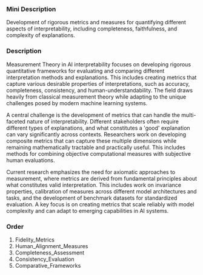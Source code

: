 ### Mini Description

Development of rigorous metrics and measures for quantifying different aspects of interpretability, including completeness, faithfulness, and complexity of explanations.

### Description

Measurement Theory in AI interpretability focuses on developing rigorous quantitative frameworks for evaluating and comparing different interpretation methods and explanations. This includes creating metrics that capture various desirable properties of interpretations, such as accuracy, completeness, consistency, and human-understandability. The field draws heavily from classical measurement theory while adapting to the unique challenges posed by modern machine learning systems.

A central challenge is the development of metrics that can handle the multi-faceted nature of interpretability. Different stakeholders often require different types of explanations, and what constitutes a 'good' explanation can vary significantly across contexts. Researchers work on developing composite metrics that can capture these multiple dimensions while remaining mathematically tractable and practically useful. This includes methods for combining objective computational measures with subjective human evaluations.

Current research emphasizes the need for axiomatic approaches to measurement, where metrics are derived from fundamental principles about what constitutes valid interpretation. This includes work on invariance properties, calibration of measures across different model architectures and tasks, and the development of benchmark datasets for standardized evaluation. A key focus is on creating metrics that scale reliably with model complexity and can adapt to emerging capabilities in AI systems.

### Order

1. Fidelity_Metrics
2. Human_Alignment_Measures
3. Completeness_Assessment
4. Consistency_Evaluation
5. Comparative_Frameworks
